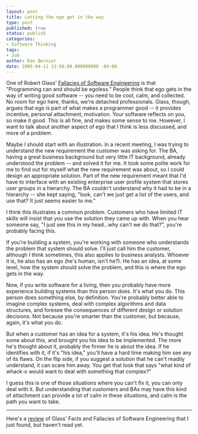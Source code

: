 ```yaml
---
layout: post
title: Letting the ego get in the way
type: post
published: true
status: publish
categories:
- Software Thinking
tags:
- Job
author: Dan Bernier
date: 2005-04-11 13:58:00.000000000 -04:00
---
```


One of Robert Glass' [Fallacies of Software Engineering](http://www.amazon.com/exec/obidos/ASIN/0321117425/amzna9-1-20/ref=nosim/104-8747188-9452743?dev-t=D26XECQVNV6NDQ%26camp=2025%26link_code=xm2) is that "Programming can and should be egoless." People think that ego gets in the way of writing good software -- you need to be cool, calm, and collected. No room for ego here, thanks, we're detached professionals. Glass, though, argues that ego is part of what makes a programmer good -- it provides incentive, personal attachment, motivation. Your software reflects on you, so make it good. This is all fine, and makes some sense to me. However, I want to talk about another aspect of ego that I think is less discussed, and more of a problem.

Maybe I should start with an illustration. In a recent meeting, I was trying to understand the new requirement the customer was asking for. The BA, having a great business background but very little IT background, already understood the problem -- and solved it for me. It took some polite work for me to find out for myself what the new requirement was about, so I could design an appropriate solution. Part of the new requirement meant that I'd have to interface with an existing enterprise user profile system that stores user groups in a hierarchy. The BA couldn't understand why it had to be in a hierarchy -- she kept saying, "look, can't we just get a list of the users, and use that?  It just seems easier to me."

I think this illustrates a common problem. Customers who have limited IT skills will insist that you use the solution they came up with. When you hear someone say, "I just see this in my head...why can't we do that?", you're probably facing this.

If you're building a system, you're working with someone who understands the problem that system should solve. I'll just call him the customer, although I think sometimes, this also applies to business analysts. Whoever it is, he also has an ego (he's human, isn't he?). He has an idea, at some level, how the system should solve the problem, and this is where the ego gets in the way.

Now, if you write software for a living, then you probably have more experience building systems than this person does. It's what you do. This person does something else, by definition. You're probably better able to imagine complex systems, deal with complex algorithms and data structures, and foresee the consequences of different design or solution decisions. Not because you're smarter than the customer, but because, again, it's what you do.

But when a customer has an idea for a system, it's his idea. He's thought some about this, and brought you his idea to be implemented. The more he's thought about it, probably the firmer he is about the idea. If he identifies with it, if it's "his idea," you'll have a hard time making him see any of its flaws. On the flip side, if you suggest a solution that he can't readily understand, it can scare him away. You get that look that says "what kind of whack-o would want to deal with something that complex?"

I guess this is one of those situations where you can't fix it, you can only deal with it.  But understanding that customers and BAs may have this kind of attachment can provide a lot of calm in these situations, and calm is the path you want to take.

---
Here's a [review](http://www-106.ibm.com/developerworks/rational/library/2073.html) of Glass' Facts and Fallacies of Software Engineering that I just found, but haven't read yet.
